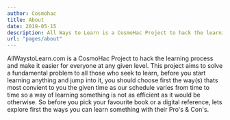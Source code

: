 ```yaml
---
author: Cosmohac
title: About
date: 2019-05-15
description: All Ways to Learn is a CosmoHac Project to hack the learning process and make it easier for everyone.
url: "pages/about"
---
```


AllWaystoLearn.com is a CosmoHac Project to hack the learning process and make it easier for everyone at any given level.
This project aims to solve a fundamental problem to all those who seek to learn, before you start learning anything and jump into it, you should choose first the way(s) thats most convient to you the given time as our schedule varies from time to time so a way of learning something is not as efficient as it would be otherwise. So before you pick your favourite book or a digital reference, lets explore first the ways you can learn something with their Pro's & Con's.
